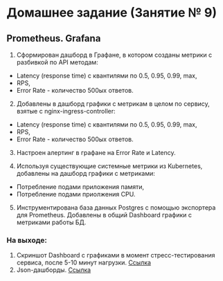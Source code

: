 # Домашнее задание (Занятие № 9)
## Prometheus. Grafana

1. Сформирован дашборд в Графане, в котором созданы метрики с разбивкой по API методам:
- Latency (response time) с квантилями по 0.5, 0.95, 0.99, max,
- RPS,
- Error Rate - количество 500ых ответов.

2. Добавлены в дашборд графики с метрикам в целом по сервису, взятые с nginx-ingress-controller:
- Latency (response time) с квантилями по 0.5, 0.95, 0.99, max,
- RPS,
- Error Rate - количество 500ых ответов.

3. Настроен алертинг в графане на Error Rate и Latency.

4. Используя существующие системные метрики из Kubernetes, добавлены на дашборд графики с метриками:
- Потребление подами приложения памяти,
- Потребление подами приолжения CPU.

5. Инструментирована база данных Postgres с помощью экспортера для Prometheus. Добавлены в общий Dashboard графики с метриками работы БД.

### На выходе:
1. Скриншот Dashboard с графиками в момент стресс-тестирования сервиса, после 5-10 минут нагрузки.
[Ссылка](https://raw.githubusercontent.com/1vanDeveloper/OtusSoftwareArchitect/main/lesson-9/results/grafana-dashboard.png)
1. Json-дашборды.
[Ссылка](https://raw.githubusercontent.com/1vanDeveloper/OtusSoftwareArchitect/main/lesson-9/results/grafana-dashboard.json)
